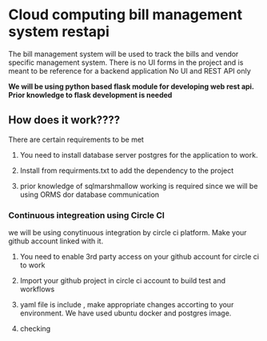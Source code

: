 # Cloud computing bill management system restapi 

The bill management system will be used to track the bills and vendor specific management system.
There is no UI forms in the project and is meant to be reference for a backend application
No UI and REST API only



**We will be using python based flask module for developing web rest api. Prior knowledge to flask development is needed**


## How does it work????

There are certain requirements to be met 

1. You need to install database server postgres for the application to work.

2. Install from requirments.txt  to add the dependency to the project

3. prior knowledge of sqlmarshmallow working is required since we will be using ORMS dor database communication

### Continuous integreation using Circle CI
 we will be using conytinuous integration by circle ci platform. Make your github account linked with it.

1. You need to enable 3rd party access on your github account for circle ci to work

2. Import your github project in circle ci account to build test and workflows
3. yaml file is include , make appropriate changes accorting to your environment. We have used ubuntu docker and postgres image.
4. checking
